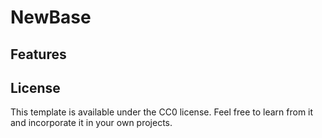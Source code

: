 # NewBase

## Features 



## License

This template is available under the CC0 license. Feel free to learn from it and incorporate it in your own projects.
